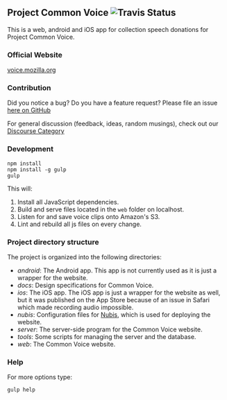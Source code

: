 ## Project Common Voice ![Travis Status](https://travis-ci.org/mozilla/voice-web.svg?branch=master "Travis Status")
This is a web, android and iOS app for collection speech
donations for Project Common Voice.

### Official Website
[voice.mozilla.org](https://voice.mozilla.org)

### Contribution
Did you notice a bug? Do you have a feature request? Please file an issue [here on GitHub](https://github.com/mozilla/voice-web/issues)

For general discussion (feedback, ideas, random musings), check out our [Discourse Category](https://discourse.mozilla-community.org/c/voice)

### Development
```
npm install
npm install -g gulp
gulp
```
This will:
1. Install all JavaScript dependencies.
1. Build and serve files located in the `web` folder on localhost.
1. Listen for and save voice clips onto Amazon's S3.
1. Lint and rebuild all js files on every change.

### Project directory structure

The project is organized into the following directories:

- *android*: The Android app. This app is not currently used as it is just a wrapper for the website.
- *docs*: Design specifications for Common Voice.
- *ios*: The iOS app. The iOS app is just a wrapper for the website as well, but it was published on the App Store because of an issue in Safari which made recording audio impossible.
- *nubis*: Configuration files for [Nubis](https://github.com/nubisproject), which is used for deploying the website.
- *server*: The server-side program for the Common Voice website.
- *tools*: Some scripts for managing the server and the database.
- *web*: The Common Voice website.

### Help

For more options type:
```
gulp help
```
